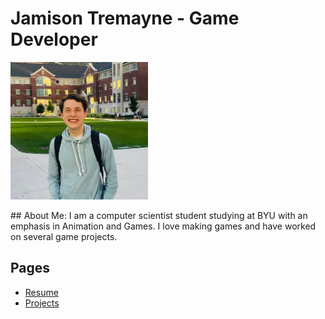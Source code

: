 # Jamison Tremayne - Game Developer
<p align="left">
  <img src="my_picture.png" alt="A photo of me" width="220">
</p>
## About Me: 
I am a computer scientist student studying at BYU with an emphasis in Animation and Games. I love making games and have worked on several game projects.

## Pages
- [Resume](resume.md)
- [Projects](projects.md)
